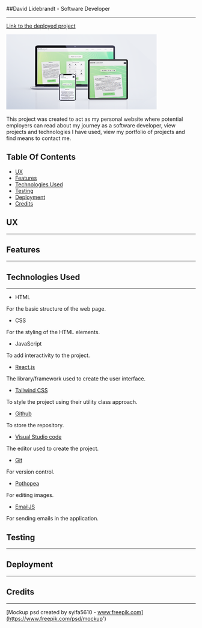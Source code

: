 ##David Lidebrandt - Software Developer
<hr>

[Link to the deployed project](https://david-lidebrandt.herokuapp.com/)

<img src="src/images/project-images/2366.png"
     alt="Project screenshots"
     style="height: 200px; width: 400px;" />

This project was created to act as my personal website where potential 
employers can read about my journey as a software developer, view projects 
and technologies I have used, view my portfolio of projects and find means 
to contact me.

## Table Of Contents


* [UX](#ux)
* [Features](#features)
* [Technologies Used](#technologies-used)
* [Testing](#testing)
* [Deployment](#deployment)
* [Credits](#credits)

## UX
<hr>

## Features
<hr>

## Technologies Used
<hr>

* HTML

For the basic structure of the web page.

* CSS

For the styling of the HTML elements.

* JavaScript

To add interactivity to the project.

* [React.js](https://reactjs.org/)

The library/framework used to create the user interface.

* [Tailwind CSS](https://tailwindcss.com/)

To style the project using their utility class approach.

* [Github](https://github.com/)

To store the repository.

* [Visual Studio code](https://code.visualstudio.com/)

The editor used to create the project.

* [Git](https://git-scm.com/) 

For version control.

* [Pothopea](https://www.photopea.com/) 

For editing images.

* [EmailJS](https://www.emailjs.com/)

For sending emails in the application.

## Testing
<hr>

## Deployment
<hr>

## Credits
<hr>


[Mockup psd created by syifa5610 - www.freepik.com](https://www.freepik.com/psd/mockup')